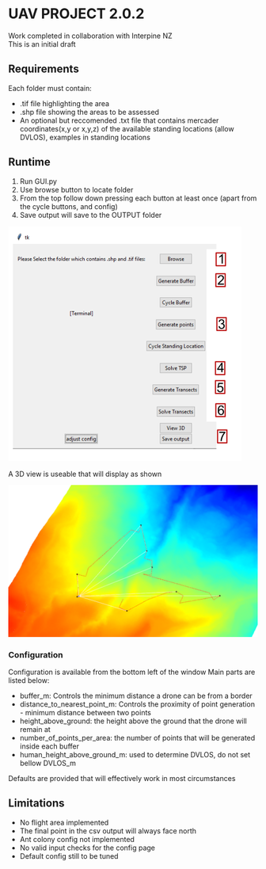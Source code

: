 # UAV PROJECT 2.0.2

Work completed in collaboration with Interpine NZ<br/>
This is an initial draft

## Requirements

Each folder must contain:

- .tif file highlighting the area
- .shp file showing the areas to be assessed
- An optional but reccomended .txt file that contains mercader coordinates(x,y or x,y,z) of the available standing locations (allow DVLOS), examples in standing locations

## Runtime

1. Run GUI.py
2. Use browse button to locate folder
3. From the top follow down pressing each button at least once (apart from the cycle buttons, and config)
4. Save output will save to the OUTPUT folder

![Instructions](README/Instructions.PNG)

A 3D view is useable that will display as shown

![ThreeDimentionView](README/Vertical_view.PNG)

### Configuration

Configuration is available from the bottom left of the window
Main parts are listed below:

- buffer_m: Controls the minimum distance a drone can be from a border
- distance_to_nearest_point_m: Controls the proximity of point generation - minimum distance between two points
- height_above_ground: the height above the ground that the drone will remain at
- number_of_points_per_area: the number of points that will be generated inside each buffer
- human_height_above_ground_m: used to determine DVLOS, do not set bellow DVLOS_m<br>

Defaults are provided that will effectively work in most circumstances

## Limitations

- No flight area implemented
- The final point in the csv output will always face north
- Ant colony config not implemented
- No valid input checks for the config page
- Default config still to be tuned
